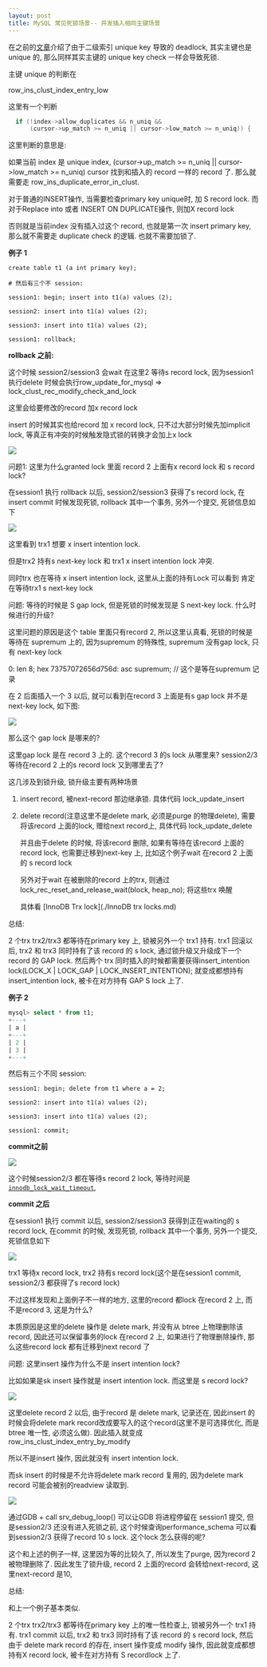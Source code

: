 ```yaml
---
layout: post
title: MySQL 常见死锁场景-- 并发插入相同主键场景
---
```



在之前的[文章](https://baotiao.github.io/2023/06/11/innodb-replace-into.html)介绍了由于二级索引 unique key 导致的 deadlock, 其实主键也是 unique 的, 那么同样其实主键的 unique key check 一样会导致死锁.

主键 unique 的判断在

row_ins_clust_index_entry_low

这里有一个判断

```cpp
  if (!index->allow_duplicates && n_uniq &&
      (cursor->up_match >= n_uniq || cursor->low_match >= n_uniq)) {
```

这里判断的意思是:

如果当前 index 是 unique index,  (cursor->up_match >= n_uniq \|\| cursor->low_match >= n_uniq) cursor 找到和插入的 record 一样的 record 了. 那么就需要走 row_ins_duplicate_error_in_clust.

对于普通的INSERT操作, 当需要检查primary key unique时, 加 S record lock. 而对于Replace into 或者 INSERT ON DUPLICATE操作, 则加X record lock

否则就是当前index 没有插入过这个 record, 也就是第一次 insert primary key, 那么就不需要走 duplicate check 的逻辑. 也就不需要加锁了. 



**例子 1**

```mysql
create table t1 (a int primary key);

# 然后有三个不 session:

session1: begin; insert into t1(a) values (2);

session2: insert into t1(a) values (2);

session3: insert into t1(a) values (2);

session1: rollback;

```



**rollback 之前:**

这个时候 session2/session3 会wait 在这里2 等待s record lock, 因为session1 执行delete 时候会执行row_update_for_mysql => lock_clust_rec_modify_check_and_lock

这里会给要修改的record 加x record lock

insert 的时候其实也给record 加 x record lock, 只不过大部分时候先加implicit lock, 等真正有冲突的时候触发隐式锁的转换才会加上x lock

![](https://raw.githubusercontent.com/baotiao/bb/main/img/20210304030256.png)

问题1: 这里为什么granted lock 里面 record 2 上面有x record lock 和 s record lock?



在session1 执行 rollback 以后,  session2/session3 获得了s record lock, 在insert commit 时候发现死锁, rollback 其中一个事务, 另外一个提交, 死锁信息如下

![](https://raw.githubusercontent.com/baotiao/bb/main/img/20210304030257.png)



这里看到 trx1 想要 x insert intention lock.

但是trx2 持有s next-key lock 和 trx1 x insert intention lock 冲突. 

同时trx 也在等待 x insert intention lock,  这里从上面的持有Lock 可以看到 肯定在等待trx1 s next-key lock



问题: 等待的时候是 S gap lock, 但是死锁的时候发现是 S next-key lock. 什么时候进行的升级?

这里问题的原因是这个 table 里面只有record 2, 所以这里认真看, 死锁的时候是等待在 supremum 上的, 因为supremum 的特殊性, supremum 没有gap lock, 只有 next-key lock

0: len 8; hex 73757072656d756d: asc supremum; // 这个是等在supremum 记录



在 2 后面插入一个 3 以后, 就可以看到在record 3 上面是有s gap lock 并不是next-key lock, 如下图:

![](https://raw.githubusercontent.com/baotiao/bb/main/img/20210305032126.png)

那么这个 gap lock 是哪来的?

这里gap lock 是在 record 3 上的. 这个record 3 的s lock 从哪里来? session2/3 等待在record 2 上的s record lock 又到哪里去了?

这几涉及到锁升级, 锁升级主要有两种场景

1. insert record, 被next-record 那边继承锁. 具体代码 lock_update_insert

2. delete record(注意这里不是delete mark, 必须是purge 的物理delete), 需要将该record 上面的lock, 赠给next record上, 具体代码 lock_update_delete

   并且由于delete 的时候, 将该record 删除, 如果有等待在该record 上面的record lock, 也需要迁移到next-key 上, 比如这个例子wait 在record 2 上面的 s record lock

   另外对于wait 在被删除的record 上的trx, 则通过 lock_rec_reset_and_release_wait(block, heap_no); 将这些trx 唤醒

   具体看 [InnoDB Trx lock](./InnoDB trx locks.md) 

   

总结:

2 个trx trx2/trx3 都等待在primary key 上, 锁被另外一个 trx1 持有. trx1 回滚以后, trx2 和 trx3 同时持有了该 record 的 s lock, 通过锁升级又升级成下一个 record 的 GAP lock. 然后两个 trx 同时插入的时候都需要获得insert_intention lock(LOCK_X | LOCK_GAP | LOCK_INSERT_INTENTION); 就变成都想持有insert_intention lock, 被卡在对方持有 GAP S lock 上了.



**例子 2**

```sql
mysql> select * from t1;
+---+
| a |
+---+
| 2 |
| 3 |
+---+

```



然后有三个不同 session:

```mysql
session1: begin; delete from t1 where a = 2;

session2: insert into t1(a) values (2);

session3: insert into t1(a) values (2);

session1: commit;
```





**commit之前**

![](https://raw.githubusercontent.com/baotiao/bb/main/img/20210304030258.png)

这个时候session2/3 都在等待s record 2 lock, 等待时间是 [`innodb_lock_wait_timeout`](https://dev.mysql.com/doc/refman/5.7/en/innodb-parameters.html#sysvar_innodb_lock_wait_timeout), 



**commit 之后**

在session1 执行 commit 以后,   session2/session3 获得到正在waiting的 s record lock, 在commit 的时候, 发现死锁, rollback 其中一个事务, 另外一个提交, 死锁信息如下



![](https://raw.githubusercontent.com/baotiao/bb/main/img/20210304030259.png)



trx1 等待x record lock,  trx2 持有s record lock(这个是在session1 commit, session2/3 都获得了s record lock)

不过这样发现和上面例子不一样的地方, 这里的record 都lock 在record 2 上, 而不是record 3, 这是为什么?

本质原因是这里的delete 操作是 delete mark, 并没有从 btree 上物理删除该record, 因此还可以保留事务的lock 在record 2 上, 如果进行了物理删除操作, 那么这些record lock 都有迁移到next record 了



问题: 这里insert 操作为什么不是 insert intention lock?

比如如果是sk insert 操作就是 insert intention lock. 而这里是 s record lock?

![](https://raw.githubusercontent.com/baotiao/bb/main/img/20210312022518.png)

这里delete record 2 以后, 由于record 是 delete mark, 记录还在, 因此insert 的时候会将delete mark record改成要写入的这个record(这里不是可选择优化, 而是btree 唯一性, 必须这么做). 因此插入就变成 row_ins_clust_index_entry_by_modify

所以不是insert 操作, 因此就没有 insert intention lock.

而sk insert 的时候是不允许将delete mark record 复用的, 因为delete mark record 可能会被别的readview 读取到.

![](https://raw.githubusercontent.com/baotiao/bb/main/img/20210312022616.png)

通过GDB + call srv_debug_loop()  可以让GDB 将进程停留在 session1 提交, 但是session2/3 还没有进入死锁之前, 这个时候查询performance_schema 可以看到session2/3 获得了record 10 s lock. 这个lock 怎么获得的呢?

这个和上述的例子一样, 这里因为等的比较久了, 所以发生了purge, 因为record 2 被物理删除了. 因此发生了锁升级, record 2 上面的record 会转给next-record, 这里next-record 是10, 



总结:

和上一个例子基本类似.

2 个trx trx2/trx3 都等待在primary key 上的唯一性检查上, 锁被另外一个 trx1 持有. trx1 commit 以后, trx2 和 trx3 同时持有了该 record 的 s record lock, 然后由于 delete mark record 的存在, insert 操作变成 modify 操作, 因此就变成都想持有X record lock, 被卡在对方持有 S recordlock 上了.
